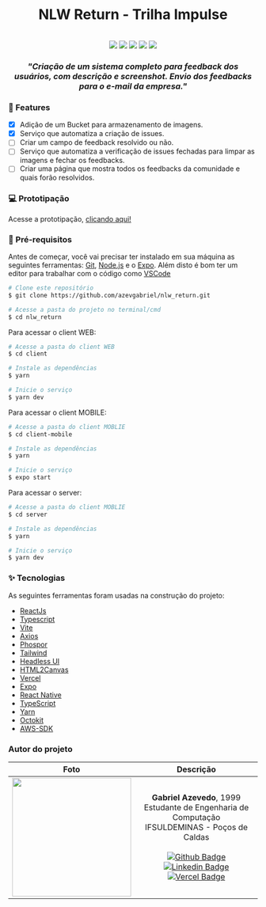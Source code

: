 <h1 align="center">
  NLW Return - Trilha Impulse
</h1>

<p align="center">
  <br>
  <img src="https://img.shields.io/github/languages/top/azevgabriel/nlw_return">
  <img src="https://img.shields.io/github/issues/azevgabriel/nlw_return">
  <img src="https://img.shields.io/github/forks/azevgabriel/nlw_return">
  <img src="https://img.shields.io/github/stars/azevgabriel/nlw_return">
  <img src="https://img.shields.io/static/v1?label=license&message=MIT&color=E51C44">
</p>

<h3 align="center">
<i>"Criação de um sistema completo para feedback dos usuários, com descrição e screenshot. Envio dos feedbacks para o e-mail da empresa."</i>
</h3>

### 🤩 Features

 - [x] Adição de um Bucket para armazenamento de imagens.
 - [x] Serviço que automatiza a criação de issues.
 - [ ] Criar um campo de feedback resolvido ou não.
 - [ ] Serviço que automatiza a verificação de issues fechadas para limpar as imagens e fechar os feedbacks.
 - [ ] Criar uma página que mostra todos os feedbacks da comunidade e quais forão resolvidos.

### 💻 Prototipação

Acesse a prototipação, <a href="https://nlw-impulse-return-web.vercel.app">clicando aqui!</a>

### 🗻 Pré-requisitos

Antes de começar, você vai precisar ter instalado em sua máquina as seguintes ferramentas:
[Git](https://git-scm.com), [Node.js](https://nodejs.org/en/) e o [Expo](https://docs.expo.io/).
Além disto é bom ter um editor para trabalhar com o código como [VSCode](https://code.visualstudio.com/)

```bash
# Clone este repositório
$ git clone https://github.com/azevgabriel/nlw_return.git

# Acesse a pasta do projeto no terminal/cmd
$ cd nlw_return
```

Para acessar o client WEB:

```bash
# Acesse a pasta do client WEB
$ cd client

# Instale as dependências
$ yarn

# Inicie o serviço
$ yarn dev
```

Para acessar o client MOBILE:

```bash
# Acesse a pasta do client MOBLIE
$ cd client-mobile

# Instale as dependências
$ yarn

# Inicie o serviço
$ expo start
```

Para acessar o server:

```bash
# Acesse a pasta do client MOBLIE
$ cd server

# Instale as dependências
$ yarn

# Inicie o serviço
$ yarn dev
```

### ✨ Tecnologias

As seguintes ferramentas foram usadas na construção do projeto:

- [ReactJs](https://reactjs.org)
- [Typescript](https://www.typescriptlang.org/)
- [Vite](https://vitejs.dev)
- [Axios](https://axios-http.com)
- [Phospor](https://phosphoricons.com)
- [Tailwind](https://tailwindcss.com)
- [Headless UI](https://headlessui.dev)
- [HTML2Canvas](https://html2canvas.hertzen.com)
- [Vercel](https://vercel.com)
- [Expo](https://expo.io/)
- [React Native](https://reactnative.dev/)
- [TypeScript](https://www.typescriptlang.org/)
- [Yarn](https://yarnpkg.com/)
- [Octokit](https://www.npmjs.com/package/octokit)
- [AWS-SDK](https://www.npmjs.com/package/aws-sdk)

### Autor do projeto

Foto   | Descrição
:---: | :---:
<img src="https://github.com/azevgabriel.png" width="240" height="240"/>| <strong>Gabriel Azevedo</strong>, 1999 </br> Estudante de Engenharia de Computação </br>IFSULDEMINAS - Poços de Caldas</br></br>[![Github Badge](https://img.shields.io/badge/-Github-000?style=flat-square&logo=Github&logoColor=white&link=https://github.com/azevgabriel)](https://github.com/azevgabriel)[![Linkedin Badge](https://img.shields.io/badge/-LinkedIn-blue?style=flat-square&logo=Linkedin&logoColor=white&link=https://www.linkedin.com/in/azevgabriel/)](https://www.linkedin.com/in/azevgabriel/)[![Vercel Badge](https://img.shields.io/badge/-Vercel-blueviolet?style=flat-square&logo=Vercel&link=https://https://vercel.com/azevgabriel/)](https://vercel.com/azevgabriel/)
